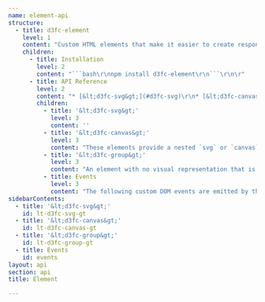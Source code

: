 ```yaml
---
name: element-api
structure:
  - title: d3fc-element
    level: 1
    content: "Custom HTML elements that make it easier to create responsive d3 visualisations using CSS that integrate easily with other UI frameworks (e.g. React, Angular)\r\n\r\n"
    children:
      - title: Installation
        level: 2
        content: "```bash\r\nnpm install d3fc-element\r\n```\r\n\r"
      - title: API Reference
        level: 2
        content: "* [&lt;d3fc-svg&gt;](#d3fc-svg)\r\n* [&lt;d3fc-canvas&gt;](#d3fc-canvas)\r\n* [&lt;d3fc-group&gt;](#d3fc-canvas)\r\n\r\n"
        children:
          - title: '&lt;d3fc-svg&gt;'
            level: 3
            content: ''
          - title: '&lt;d3fc-canvas&gt;'
            level: 3
            content: "These elements provide a nested `svg` or `canvas` element as a rendering surface for D3 visualisations. Use CSS to size the element and its pixel dimensions will be automatically propagated through to the nested element.\r\n\r\nRendering is internally a three-phase process which is automatically aligned to animation frames, *measure*, *resize* (if required) and *draw*.  The *resize* and *draw* phases emit similarly named events to allow rendering code to be called.\r\n\r\nThe split is required to allow the measuring logic to be performed across all surfaces in the document before any rendering takes place. This prevents layout thrashing by preventing interleaving of DOM reads (which occur in *measure*) with DOM writes (which should occur in *draw*).\r\n\r\n```html\r\n<d3fc-svg id=\"x-axis\" style=\"width: 10vw; height: 6vw\"></d3fc-svg>\r\n```\r\n\r\n```js\r\nconst xScale = d3.scaleLinear()\r\n  .domain([0, 10]);\r\n\r\nconst xAxis = d3.axisBottom(xScale);\r\n\r\nconst xAxisContainer = d3.select('#x-axis')\r\n  .on('resize', () => {\r\n    const { detail: { width } } = d3.event;\r\n    xScale.range([0, width]);\r\n  })\r\n  .on('draw', () => {\r\n    const { detail: { selection } } = d3.event;\r\n    selection.call(xAxis);\r\n  });\r\n\r\n// Some time later...\r\nsetTimeout(() => {\r\n  // ...a change requiring a redraw occurs...\r\n  xScale.domain([0, 5]);\r\n  // ...so we request a redraw of the element.\r\n  xAxisContainer.node()\r\n    .requestRedraw();\r\n}, 1000);\r\n```\r\n\r\n\r\n<a name=\"surface_requestRedraw\" href=\"#surface_requestRedraw\">#</a> *surface*.**requestRedraw**()\r\n\r\nEnqueues a redraw to occur on the next animation frame, only if there isn't already one pending. If one is already pending, this call is ignored.\r\n\r\nIt should be noted that `requestRedraw` is asynchronous. It does not directly invoke the draw event so any errors thrown in the event handler can not be caught.\r\n\r"
          - title: '&lt;d3fc-group&gt;'
            level: 3
            content: "An element with no visual representation that is designed to group related rendering surfaces ([&lt;d3fc-svg&gt;](#d3fc-svg)/[&lt;d3fc-canvas&gt;](#d3fc-canvas)). Its core purpose is to multi-cast [*group*.requestRedraw](#group-requestRedraw) calls to descendant surfaces and to provide an aggregate draw event. It additionally provides helpers to allow [auto-resizing](#group-autoResize) of descendant surfaces in response to window `resize` events.\r\n\r\n```html\r\n<d3fc-group id=\"chart\" auto-resize style=\"display: flex; height: 40vw; width: 60vw; flex-direction: column\">\r\n  <h1 style=\"text-align: center\">\r\n    A Cartesian Chart\r\n  </h1>\r\n  <div style=\"flex: 1; display: flex; flex-direction: row\">\r\n    <d3fc-svg id=\"plot-area\" style=\"flex: 1\"></d3fc-svg>\r\n    <d3fc-svg id=\"y-axis\" style=\"width: 5em\"></d3fc-svg>\r\n  </div>\r\n  <div style=\"height: 3em; display: flex; flex-direction: row\">\r\n    <d3fc-svg id=\"x-axis\" style=\"flex: 1; margin-right: 5em\"></d3fc-svg>\r\n  </div>\r\n</d3fc-group>\r\n```\r\n\r\n<a name=\"group-autoResize\" href=\"#group-autoResize\">#</a> *group*.**autoResize** = *autoResize*\r\n\r\nAvailable as the property `autoResize` or the attribute `auto-resize`. If `true`, listens to `window` `resize` events and automatically invokes [*group*.requestRedraw](#group-requestRedraw).\r\n\r\n<a name=\"group_requestRedraw\" href=\"#group_requestRedraw\">#</a> *group*.**requestRedraw**()\r\n\r\nEquivalent to invoking [*surface*.requestRedraw](#surface-requestRedraw) on all descendant group or surface elements. The order of events emitted on this and descendent groups or surfaces is guaranteed to be in document order (even if a redraw request on one of those elements occurs before or after this call).\r\n\r"
          - title: Events
            level: 3
            content: "The following custom DOM events are emitted by the elements -\r\n\r\n* `resize` - indicates that the rendering surface has been resized (only [&lt;d3fc-svg&gt;](#d3fc-svg)/[&lt;d3fc-canvas&gt;](#d3fc-canvas)). Typically the `resize` event is used to set the [range](https://github.com/d3/d3-scale#continuous_range) on scales or apply transforms.\r\n* `draw` - indicates that the rendering surface requires drawing. Typically the `draw` event is used to render components or perform any bespoke data-joins.\r\n\r\nThe following properties are available under the `detail` property on the event (not available for [&lt;d3fc-group&gt;](#d3fc-group)) -\r\n\r\n* `width` - the width of the surface in pixels.\r\n* `height` - the height of the surface in pixels.\r\n* `resized` - flag indicating whether the element has resized since the last draw.\r\n* `node` - the surface node.\r\n* `selection` - a d3 selection containing only `node`.\r\n* `context` - the 2d rendering context retrieved from `node` ([&lt;d3fc-canvas&gt;](#d3fc-canvas) only).\r\n\r\nN.B. it is safe to immediately invoke [*surface*.requestRedraw](#surface_requestRedraw) from event handlers if you wish to create an animation. The redraw will be scheduled for the subsequent animation frame.\r\n"
sidebarContents:
  - title: '&lt;d3fc-svg&gt;'
    id: lt-d3fc-svg-gt
  - title: '&lt;d3fc-canvas&gt;'
    id: lt-d3fc-canvas-gt
  - title: '&lt;d3fc-group&gt;'
    id: lt-d3fc-group-gt
  - title: Events
    id: events
layout: api
section: api
title: Element

---
```

